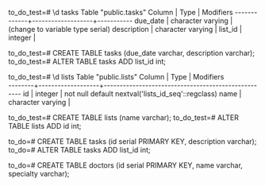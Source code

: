 to_do_test=# \d tasks
            Table "public.tasks"
   Column    |       Type        | Modifiers
-------------+-------------------+-----------
 due_date    | character varying | (change to variable type serial)
 description | character varying |
 list_id     | integer           |

 to_do_test=# CREATE TABLE tasks (due_date varchar, description varchar);
 to_do_test=# ALTER TABLE tasks ADD list_id int;

 to_do_test=# \d lists
                               Table "public.lists"
  Column |       Type        |                     Modifiers                      
 --------+-------------------+----------------------------------------------------
  id     | integer           | not null default nextval('lists_id_seq'::regclass)
  name   | character varying |

  to_do_test=# CREATE TABLE lists (name varchar);
  to_do_test=# ALTER TABLE lists ADD id int;

to_do=# CREATE TABLE tasks (id serial PRIMARY KEY, description varchar);
to_do=# ALTER TABLE tasks ADD list_id int;

to_do=# CREATE TABLE doctors (id serial PRIMARY KEY, name varchar, specialty varchar);
